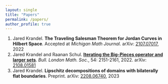 ```yaml
---
layout: single
title: "Papers"
permalink: /papers/
author_profile: true
---
```

1. Jared Krandel. **The Traveling Salesman Theorem for Jordan Curves in Hilbert Space**. Accepted at *Michigan Math Journal*. arXiv: [2107.07017](<https://arxiv.org/abs/2107.07017>), 2022
2. Jared Krandel and Raanan Schul. [**Iterating the Big-Pieces operator and larger sets**](https://londmathsoc.onlinelibrary.wiley.com/doi/abs/10.1112/blms.12683). *Bull. London Math. Soc.*, 54: 2151-2161, 2022. arXiv: [2108.01581](<https://arxiv.org/abs/2108.01581>)
3. Jared Krandel. **Lipschitz decompositions of domains with bilaterally flat boundaries**. Preprint. arXiv: [2208.06740](<https://arxiv.org/abs/2208.06740>), 2023
